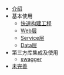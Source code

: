 - [介绍](/)
- 基本使用
	- [快速构建工程](quick_start)
	- [Web层](web)
	- [Service层](service)
	- [Data层](data)
- 第三方库集成及使用
	- [swagger](third/swagger)
- [未完善](wait)